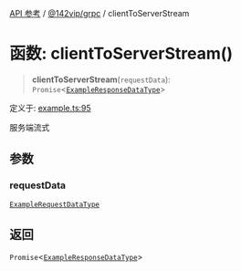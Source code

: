 [API 参考](../wiki/Home) / [@142vip/grpc](../wiki/@142vip.grpc) / clientToServerStream

# 函数: clientToServerStream()

> **clientToServerStream**(`requestData`): `Promise`<[`ExampleResponseDataType`](../wiki/@142vip.grpc.%E6%8E%A5%E5%8F%A3.ExampleResponseDataType)>

定义于: [example.ts:95](https://github.com/142vip/core-x/blob/5281e59d2cdd2de59e1ea761d17ed7fe118d1e60/packages/grpc/src/example.ts#L95)

服务端流式

## 参数

### requestData

[`ExampleRequestDataType`](../wiki/@142vip.grpc.%E6%8E%A5%E5%8F%A3.ExampleRequestDataType)

## 返回

`Promise`<[`ExampleResponseDataType`](../wiki/@142vip.grpc.%E6%8E%A5%E5%8F%A3.ExampleResponseDataType)>
